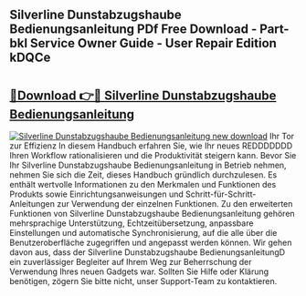 ## Silverline Dunstabzugshaube Bedienungsanleitung PDf Free Download - Part-bkl Service Owner Guide - User Repair Edition kDQCe

# <h2><a href="http://df52ibz.blite.top/?on=Silverline+Dunstabzugshaube+Bedienungsanleitung">🔗Download 👉🔴 Silverline Dunstabzugshaube Bedienungsanleitung</a></h2>

[![Silverline Dunstabzugshaube Bedienungsanleitung new download](https://i.imgur.com/lujVjoI.png)](http://df52ibz.blite.top/?on=Silverline+Dunstabzugshaube+Bedienungsanleitung)
Ihr Tor zur Effizienz In diesem Handbuch erfahren Sie, wie Ihr neues REDDDDDDD Ihren Workflow rationalisieren und die Produktivität steigern kann. Bevor Sie Ihr Silverline Dunstabzugshaube Bedienungsanleitung in Betrieb nehmen, nehmen Sie sich die Zeit, dieses Handbuch gründlich durchzulesen. Es enthält wertvolle Informationen zu den Merkmalen und Funktionen des Produkts sowie Einrichtungsanweisungen und Schritt-für-Schritt-Anleitungen zur Verwendung der einzelnen Funktionen. Zu den erweiterten Funktionen von Silverline Dunstabzugshaube Bedienungsanleitung gehören mehrsprachige Unterstützung, Echtzeitübersetzung, anpassbare Einstellungen und automatische Synchronisierung, auf die alle über die Benutzeroberfläche zugegriffen und angepasst werden können. Wir gehen davon aus, dass der Silverline Dunstabzugshaube BedienungsanleitungD ein zuverlässiger Begleiter auf Ihrem Weg zur Beherrschung der Verwendung Ihres neuen Gadgets war. Sollten Sie Hilfe oder Klärung benötigen, zögern Sie bitte nicht, unser Support-Team zu kontaktieren.

